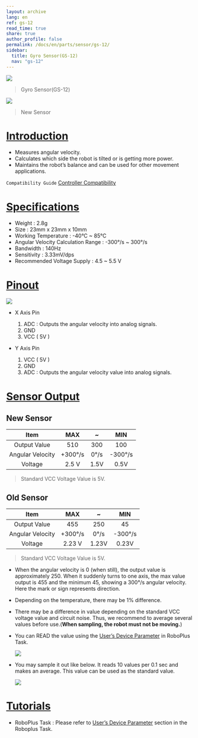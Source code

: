 ```yaml
---
layout: archive
lang: en
ref: gs-12
read_time: true
share: true
author_profile: false
permalink: /docs/en/parts/sensor/gs-12/
sidebar:
  title: Gyro Sensor(GS-12)
  nav: "gs-12"
---
```


![](/assets/images/parts/sensors/gs-12_product.png)

> Gyro Sensor(GS-12)

![](/assets/images/parts/sensors/gyro_new.jpg)

> New Sensor

# [Introduction](#introduction)

- Measures angular velocity.
- Calculates which side the robot is tilted or is getting more power.
- Maintains the robot’s balance and can be used for other movement applications.

`Compatibility Guide` [Controller Compatibility]

# [Specifications](#specifications)

- Weight : 2.8g
- Size : 23mm x 23mm x 10mm
- Working Temperature : -40&deg;C ~ 85&deg;C
- Angular Velocity Calculation Range : -300&deg;/s ~ 300&deg;/s
- Bandwidth : 140Hz
- Sensitivity : 3.33mV/dps
- Recommended Voltage Supply : 4.5 ~ 5.5 V

# [Pinout](#pinout)

![](/assets/images/parts/sensors/gs-12_pinout.png)

- X Axis Pin
  1. ADC : Outputs the angular velocity into analog signals.
  2. GND
  3. VCC ( 5V )

- Y Axis Pin
  1. VCC ( 5V )
  2. GND
  3. ADC : Outputs the angular velocity value into analog signals.

# [Sensor Output](#sensor-output)

## New Sensor

|Item|MAX|~|MIN|
|:---:|:---:|:---:|:---:|
|Output Value|510|300|100|
|Angular Velocity|+300&deg;/s|0&deg;/s|-300&deg;/s|
|Voltage|2.5 V|1.5V|0.5V|

> Standard VCC Voltage Value is 5V.

## Old Sensor

|Item|MAX|~|MIN|
|:---:|:---:|:---:|:---:|
|Output Value|455|250|45|
|Angular Velocity|+300&deg;/s|0&deg;/s|-300&deg;/s|
|Voltage|2.23 V|1.23V|0.23V|

> Standard VCC Voltage Value is 5V.

- When the angular velocity is 0 (when still), the output value is approximately 250. When it suddenly turns to one axis, the max value output is 455 and the minimum 45, showing a 300&deg;/s angular velocity. Here the mark or sign represents direction.
- Depending on the temperature, there may be 1% difference.
- There may be a difference in value depending on the standard VCC voltage value and circuit noise. Thus, we recommend to average several values before use.(**When sampling, the robot must not be moving.**)
- You can READ the value using the [User’s Device Parameter] in RoboPlus Task.

  ![](/assets/images/parts/sensors/gs-12_01.png)

- You may sample it out like below. It reads 10 values per 0.1 sec and makes an average. This value can be used as the standard value.

  ![](/assets/images/parts/sensors/gs-12_02.png)

# [Tutorials](#tutorials)

- RoboPlus Task : Please refer to [User’s Device Parameter] section in the Roboplus Task.


[Controller Compatibility]: /docs/en/parts/controller/controller_compatibility/
[DMS-80]: /docs/en/software/rplus1/task/programming_02/#dms-sensor
[User’s Device Parameter]: /docs/en/software/rplus1/task/programming_02/#user-devices
